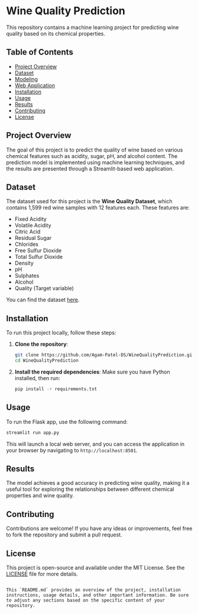 
# Wine Quality Prediction

This repository contains a machine learning project for predicting wine quality based on its chemical properties. 

## Table of Contents
- [Project Overview](#project-overview)
- [Dataset](#dataset)
- [Modeling](#modeling)
- [Web Application](#web-application)
- [Installation](#installation)
- [Usage](#usage)
- [Results](#results)
- [Contributing](#contributing)
- [License](#license)

## Project Overview

The goal of this project is to predict the quality of wine based on various chemical features such as acidity, sugar, pH, and alcohol content. The prediction model is implemented using machine learning techniques, and the results are presented through a Streamlit-based web application.

## Dataset

The dataset used for this project is the **Wine Quality Dataset**, which contains 1,599 red wine samples with 12 features each. These features are:
- Fixed Acidity
- Volatile Acidity
- Citric Acid
- Residual Sugar
- Chlorides
- Free Sulfur Dioxide
- Total Sulfur Dioxide
- Density
- pH
- Sulphates
- Alcohol
- Quality (Target variable)

You can find the dataset [here](https://archive.ics.uci.edu/ml/machine-learning-databases/wine-quality/winequality-red.csv).

## Installation

To run this project locally, follow these steps:

1. **Clone the repository**:
   ```bash
   git clone https://github.com/Agam-Patel-DS/WineQualityPrediction.git
   cd WineQualityPrediction
   ```

2. **Install the required dependencies**:
   Make sure you have Python installed, then run:
   ```bash
   pip install -r requirements.txt
   ```

## Usage

To run the Flask app, use the following command:
```bash
streamlit run app.py
```

This will launch a local web server, and you can access the application in your browser by navigating to `http://localhost:8501`.

## Results

The model achieves a good accuracy in predicting wine quality, making it a useful tool for exploring the relationships between different chemical properties and wine quality. 

## Contributing

Contributions are welcome! If you have any ideas or improvements, feel free to fork the repository and submit a pull request.

## License

This project is open-source and available under the MIT License. See the [LICENSE](LICENSE) file for more details.
```

This `README.md` provides an overview of the project, installation instructions, usage details, and other important information. Be sure to adjust any sections based on the specific content of your repository.
